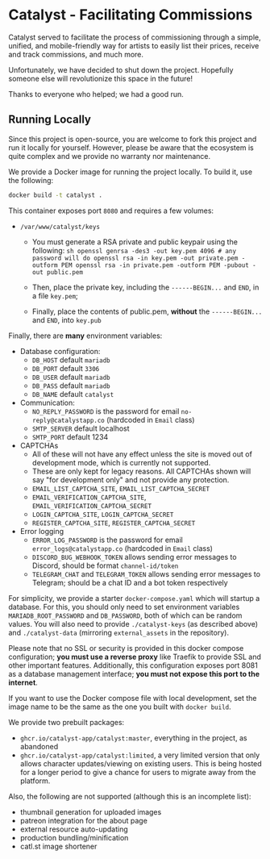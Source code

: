 # Catalyst - Facilitating Commissions

Catalyst served to facilitate the process of commissioning through a simple, unified, and mobile-friendly way for artists to easily list their prices, receive and track commissions, and much more.

Unfortunately, we have decided to shut down the project.  Hopefully someone else will revolutionize this space in the future!

Thanks to everyone who helped; we had a good run.

## Running Locally

Since this project is open-source, you are welcome to fork this project and run it locally for yourself.  However, please be aware that the ecosystem is quite complex and we provide no warranty nor maintenance.

We provide a Docker image for running the project locally.  To build it, use the following:

```sh
docker build -t catalyst .
```

This container exposes port `8080` and requires a few volumes:

- `/var/www/catalyst/keys`
  - You must generate a RSA private and public keypair using the following:
        ```sh
        openssl genrsa -des3 -out key.pem 4096 # any password will do
        openssl rsa -in key.pem -out private.pem -outform PEM
        openssl rsa -in private.pem -outform PEM -pubout -out public.pem
        ```

  - Then, place the private key, including the `------BEGIN...` and `END`, in a file `key.pem`;
  - Finally, place the contents of public.pem, **without** the `------BEGIN...` and `END`, into `key.pub`

Finally, there are **many** environment variables:

- Database configuration:
  - `DB_HOST` default `mariadb`
  - `DB_PORT` default `3306`
  - `DB_USER` default `mariadb`
  - `DB_PASS` default `mariadb`
  - `DB_NAME` default `catalyst`
- Communication:
  - `NO_REPLY_PASSWORD` is the password for email `no-reply@catalystapp.co` (hardcoded in `Email` class)
  - `SMTP_SERVER` default localhost
  - `SMTP_PORT` default 1234
- CAPTCHAs
  - All of these will not have any effect unless the site is moved out of development mode, which is currently not supported.
  - These are only kept for legacy reasons. All CAPTCHAs shown will say "for development only" and not provide any protection.
  - `EMAIL_LIST_CAPTCHA_SITE`, `EMAIL_LIST_CAPTCHA_SECRET`
  - `EMAIL_VERIFICATION_CAPTCHA_SITE`, `EMAIL_VERIFICATION_CAPTCHA_SECRET`
  - `LOGIN_CAPTCHA_SITE`, `LOGIN_CAPTCHA_SECRET`
  - `REGISTER_CAPTCHA_SITE`, `REGISTER_CAPTCHA_SECRET`
- Error logging
  - `ERROR_LOG_PASSWORD` is the password for email `error_logs@catalystapp.co` (hardcoded in `Email` class)
  - `DISCORD_BUG_WEBHOOK_TOKEN` allows sending error messages to Discord, should be format `channel-id/token`
  - `TELEGRAM_CHAT` and `TELEGRAM_TOKEN` allows sending error messages to Telegram; should be a chat ID and a bot token respectively

For simplicity, we provide a starter `docker-compose.yaml` which will startup a database.  For this, you should only need to set environment variables `MARIADB_ROOT_PASSWORD` and `DB_PASSWORD`, both of which can be random values.  You will also need to provide `./catalyst-keys` (as described above) and `./catalyst-data` (mirroring `external_assets` in the repository).

Please note that no SSL or security is provided in this docker compose configuration; **you must use a reverse proxy** like Traefik to provide SSL and other important features.  Additionally, this configuration exposes port 8081 as a database management interface; **you must not expose this port to the internet**.

If you want to use the Docker compose file with local development, set the image name to be the same as the one you built with `docker build`.

We provide two prebuilt packages:
- `ghcr.io/catalyst-app/catalyst:master`, everything in the project, as abandoned
- `ghcr.io/catalyst-app/catalyst:limited`, a very limited version that only allows character updates/viewing on existing users. This is being hosted for a longer period to give a chance for users to migrate away from the platform.

Also, the following are not supported (although this is an incomplete list):
- thumbnail generation for uploaded images
- patreon integration for the about page
- external resource auto-updating
- production bundling/minification
- catl.st image shortener

